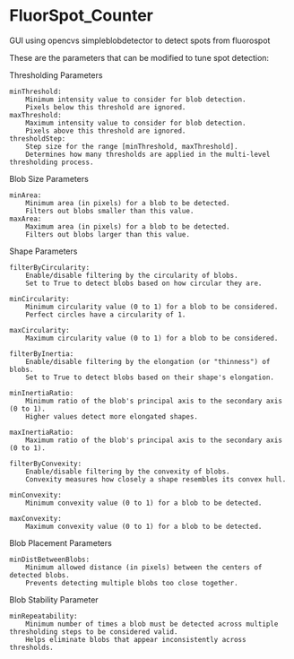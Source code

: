 # FluorSpot_Counter
 GUI using opencvs simpleblobdetector to detect spots from fluorospot

These are the parameters that can be modified to tune spot detection:

Thresholding Parameters

    minThreshold:
        Minimum intensity value to consider for blob detection.
        Pixels below this threshold are ignored.
    maxThreshold:
        Maximum intensity value to consider for blob detection.
        Pixels above this threshold are ignored.
    thresholdStep:
        Step size for the range [minThreshold, maxThreshold].
        Determines how many thresholds are applied in the multi-level thresholding process.

Blob Size Parameters

    minArea:
        Minimum area (in pixels) for a blob to be detected.
        Filters out blobs smaller than this value.
    maxArea:
        Maximum area (in pixels) for a blob to be detected.
        Filters out blobs larger than this value.

Shape Parameters

    filterByCircularity:
        Enable/disable filtering by the circularity of blobs.
        Set to True to detect blobs based on how circular they are.

    minCircularity:
        Minimum circularity value (0 to 1) for a blob to be considered.
        Perfect circles have a circularity of 1.

    maxCircularity:
        Maximum circularity value (0 to 1) for a blob to be considered.

    filterByInertia:
        Enable/disable filtering by the elongation (or "thinness") of blobs.
        Set to True to detect blobs based on their shape's elongation.

    minInertiaRatio:
        Minimum ratio of the blob's principal axis to the secondary axis (0 to 1).
        Higher values detect more elongated shapes.

    maxInertiaRatio:
        Maximum ratio of the blob's principal axis to the secondary axis (0 to 1).

    filterByConvexity:
        Enable/disable filtering by the convexity of blobs.
        Convexity measures how closely a shape resembles its convex hull.

    minConvexity:
        Minimum convexity value (0 to 1) for a blob to be detected.

    maxConvexity:
        Maximum convexity value (0 to 1) for a blob to be detected.

Blob Placement Parameters

    minDistBetweenBlobs:
        Minimum allowed distance (in pixels) between the centers of detected blobs.
        Prevents detecting multiple blobs too close together.

Blob Stability Parameter

    minRepeatability:
        Minimum number of times a blob must be detected across multiple thresholding steps to be considered valid.
        Helps eliminate blobs that appear inconsistently across thresholds.